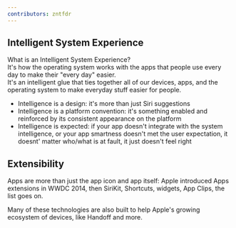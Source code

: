 ```yaml
---
contributors: zntfdr
---
```


## Intelligent System Experience

What is an Intelligent System Experience?  
It's how the operating system works with the apps that people use every day to make their "every day" easier.  
It's an intelligent glue that ties together all of our devices, apps, and the operating system to make everyday stuff easier for people.

- Intelligence is a design: it's more than just Siri suggestions
- Intelligence is a platform convention: it's something enabled and reinforced by its consistent appearance on the platform
- Intelligence is expected: if your app doesn't integrate with the system intelligence, or your app smartness doesn't met the user expectation, it doesnt' matter who/what is at fault, it just doesn't feel right

## Extensibility

Apps are more than just the app icon and app itself: Apple introduced Apps extensions in WWDC 2014, then SiriKit, Shortcuts, widgets, App Clips, the list goes on.

Many of these technologies are also built to help Apple's growing ecosystem of devices, like Handoff and more.